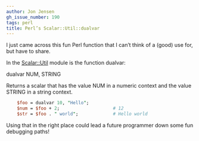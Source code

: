 ```yaml
---
author: Jon Jensen
gh_issue_number: 190
tags: perl
title: Perl’s Scalar::Util::dualvar
---
```




I just came across this fun Perl function that I can’t think of a (good) use for, but have to share.

In the [Scalar::Util](https://metacpan.org/pod/Scalar::Util) module is the function dualvar:

dualvar NUM, STRING

Returns a scalar that has the value NUM in a numeric context and the value STRING in a string context.

```perl
    $foo = dualvar 10, "Hello";
    $num = $foo + 2;                    # 12
    $str = $foo . " world";             # Hello world
```

Using that in the right place could lead a future programmer down some fun debugging paths!


